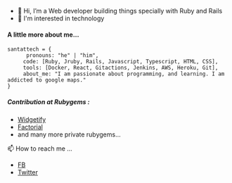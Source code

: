 - 👋 Hi, I’m a Web developer building things specially with Ruby and Rails
- 👀 I'm interested in technology
#### A little more about me...

```
santattech = {
      pronouns: "he" | "him",
     code: [Ruby, Jruby, Rails, Javascript, Typescript, HTML, CSS],
     tools: [Docker, React, Gitactions, Jenkins, AWS, Heroku, Git],
     about_me: "I am passionate about programming, and learning. I am addicted to google maps."
}
```

##### Contribution at Rubygems :
- [Widgetify](https://rubygems.org/gems/widgetify "Widgetify")
- [Factorial](https://rubygems.org/gems/factorial "Factorial")
-  and many more private rubygems...

📫 How to reach me ...
- [FB](https://www.facebook.com/sant4dev "FB")
- [Twitter](https://twitter.com/santattech "Twitter")

<!---
santattech/santattech is a ✨ special ✨ repository because its `README.md` (this file) appears on your GitHub profile.
You can click the Preview link to take a look at your changes.
--->
